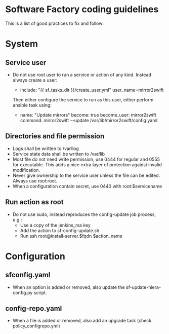 Software Factory coding guidelines
==================================

<DO NOT MERGE>

This is a list of good practices to fix and follow:

# System

## Service user

* Do not use root user to run a service or action of any kind.
  Instead always create a user:
    - include: "{{ sf_tasks_dir }}/create_user.yml" user_name=mirror2swift

  Then either configure the service to run as this user, either
  perform ansible task using:
    - name: "Update mirrors"
      become: true
      become_user: mirror2swift
      command: mirror2swift --update /var/lib/mirror2swift/config.yaml

## Directories and file permission

* Logs shall be written to /var/log
* Service state data shall be written to /var/lib
* Most file do not need write permission, use 0444 for regular and 0555 for executable.
  This adds a nice extra layer of protection against invalid modification.
* Never give ownership to the service user unless the file can be edited. Always use root:root.
* When a configuration contain secret, use 0440 with root:$servicename

## Run action as root

* Do not use sudo, instead reproduces the config-update job process, e.g.:
  * Use a copy of the jenkins_rsa key
  * Add the action to sf-config-update.sh
  * Run ssh root@install-server.$fqdn $action_name


# Configuration

## sfconfig.yaml

* When an option is added or removed, also update the sf-update-hiera-config.py script.

## config-repo.yaml

* When a file is added or removed, also add an upgrade task (check policy_configrepo.yml)
